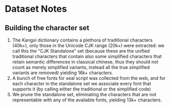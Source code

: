 # Dataset Notes

## Building the character set

1. The Kangxi dictionary contains a plethora of traditional characters (40k+), only those in the Unicode CJK range (20k+) were extracted: we call this the "CJK Standalone" set (because these are the unified traditional characters that contain also some simplified characters that retain semantic differences in classical chinese, thus they should not count as merely simplified variants, instead all the true simplified variants are removed) yielding 16k+ characters.
2. A bunch of free fonts for seal script was collected from the web, and for each character in the standalone set we associate every font that supports it (by calling either the traditional or the simplified code)
3. We prune the standalone set, eliminating the characters that are not representable with any of the available fonts, yielding 13k+ characters.